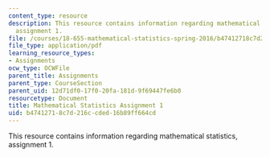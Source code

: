 ```yaml
---
content_type: resource
description: This resource contains information regarding mathematical statistics,
  assignment 1.
file: /courses/18-655-mathematical-statistics-spring-2016/b47412718c7d216ccded16b89ff664cd_MIT18_655S16_ProblemSet_1.pdf
file_type: application/pdf
learning_resource_types:
- Assignments
ocw_type: OCWFile
parent_title: Assignments
parent_type: CourseSection
parent_uid: 12d71df0-17f0-20fa-181d-9f69447fe6b0
resourcetype: Document
title: Mathematical Statistics Assignment 1
uid: b4741271-8c7d-216c-cded-16b89ff664cd
---
```

This resource contains information regarding mathematical statistics, assignment 1.

